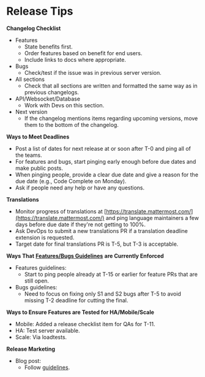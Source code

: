 # Release Tips

**Changelog Checklist**

* Features
  * State benefits first.
  * Order features based on benefit for end users.
  * Include links to docs where appropriate.
* Bugs
  * Check/test if the issue was in previous server version.
* All sections
  * Check that all sections are written and formatted the same way as in previous changelogs.
* API/Websocket/Database
  * Work with Devs on this section.
* Next version
  * If the changelog mentions items regarding upcoming versions, move them to the bottom of the changelog.

**Ways to Meet Deadlines**

* Post a list of dates for next release at or soon after T-0 and ping all of the teams.
* For features and bugs, start pinging early enough before due dates and make public posts.
* When pinging people, provide a clear due date and give a reason for the due date \(e.g., Code Complete on Monday\).
* Ask if people need any help or have any questions.

**Translations**

* Monitor progress of translations at [https://translate.mattermost.com/](https://translate.mattermost.com/) and ping language maintainers a few days before due date if they're not getting to 100%.
* Ask DevOps to submit a new translations PR if a translation deadline extension is requested.
* Target date for final translations PR is T-5, but T-3 is acceptable.

**Ways That** [**Features/Bugs Guidelines**](https://docs.google.com/document/d/1QxB_A1qkEJBKAvQpRa7JiSQLZhwg6HAEajNRNa7ldGg/edit) **are Currently Enforced**

* Features guidelines:
  * Start to ping people already at T-15 or earlier for feature PRs that are still open.
* Bugs guidelines:
  * Need to focus on fixing only S1 and S2 bugs after T-5 to avoid missing T-2 deadline for cutting the final.

**Ways to Ensure Features are Tested for HA/Mobile/Scale**

* Mobile: Added a release checklist item for QAs for T-11.
* HA: Test server available.
* Scale: Via loadtests.

**Release Marketing**

* Blog post:
  * Follow [guidelines](https://handbook.mattermost.com/operations/messaging-and-math/how-to-guides-for-m-and-m/how-to-create-release-announcements).

